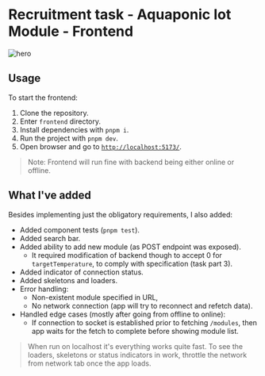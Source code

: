 # Recruitment task - Aquaponic Iot Module - Frontend

![hero](https://github.com/jkazimierczak/lunascientific-recruitment-task/assets/77862767/b94a0011-87dc-4045-b95e-eb92a85fe0f3)


## Usage

To start the frontend:

1. Clone the repository.
2. Enter `frontend` directory.
3. Install dependencies with `pnpm i`.
4. Run the project with `pnpm dev`.
5. Open browser and go to [`http://localhost:5173/`](http://localhost:5173/).

> Note: Frontend will run fine with backend being either online or offline.

## What I've added

Besides implementing just the obligatory requirements, I also added:

- Added component tests (`pnpm test`).
- Added search bar.
- Added ability to add new module (as POST endpoint was exposed).
    - It required modification of backend though to accept 0 for `targetTemperature`, to comply with specification (task
      part 3).
- Added indicator of connection status.
- Added skeletons and loaders.
- Error handling:
    - Non-existent module specified in URL,
    - No network connection (app will try to reconnect and refetch data).
- Handled edge cases (mostly after going from offline to online):
    - If connection to socket is established prior to fetching `/modules`, then app waits for the fetch to complete
      before showing module list.

> When run on localhost it's everything works quite fast. To see the loaders, skeletons or status indicators in work,
> throttle the network from network tab once the app loads.
